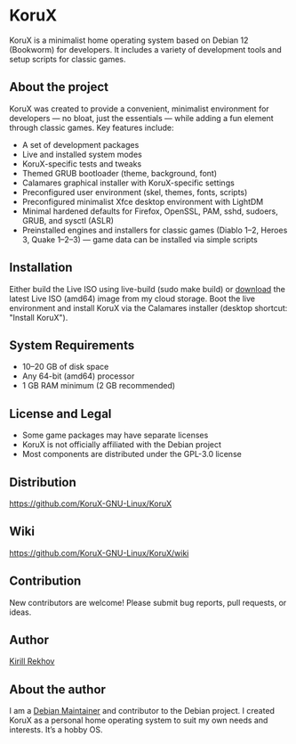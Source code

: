 # KoruX

KoruX is a minimalist home operating system based on Debian 12 (Bookworm) for
developers. It includes a variety of development tools and setup scripts for
classic games.

## About the project

KoruX was created to provide a convenient, minimalist environment for developers
— no bloat, just the essentials — while adding a fun element through classic
games. Key features include:

- A set of development packages
- Live and installed system modes
- KoruX-specific tests and tweaks
- Themed GRUB bootloader (theme, background, font)
- Calamares graphical installer with KoruX-specific settings
- Preconfigured user environment (skel, themes, fonts, scripts)
- Preconfigured minimalist Xfce desktop environment with LightDM
- Minimal hardened defaults for Firefox, OpenSSL, PAM, sshd, sudoers, GRUB, and
  sysctl (ASLR)
- Preinstalled engines and installers for classic games
  (Diablo 1–2, Heroes 3, Quake 1–2–3) — game data can be installed via simple scripts

## Installation

Either build the Live ISO using live-build (sudo make build) or
[download](https://disk.yandex.ru/d/UCea7iAEbWX3Zg) the latest Live ISO (amd64)
image from my cloud storage. Boot the live environment and install KoruX via the
Calamares installer (desktop shortcut: "Install KoruX").

## System Requirements

- 10–20 GB of disk space
- Any 64-bit (amd64) processor
- 1 GB RAM minimum (2 GB recommended)

## License and Legal

- Some game packages may have separate licenses
- KoruX is not officially affiliated with the Debian project
- Most components are distributed under the GPL-3.0 license

## Distribution

https://github.com/KoruX-GNU-Linux/KoruX

## Wiki

https://github.com/KoruX-GNU-Linux/KoruX/wiki

## Contribution

New contributors are welcome! Please submit bug reports, pull requests, or ideas.

## Author

[Kirill Rekhov](https://github.com/krekhovx)

## About the author

I am a [Debian Maintainer](https://nm.debian.org/person/krekhov/) and
contributor to the Debian project. I created KoruX as a personal home operating
system to suit my own needs and interests. It’s a hobby OS.
